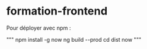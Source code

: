 # formation-frontend

Pour déployer avec npm :

"""
npm install -g now
ng build --prod
cd dist
now
"""
